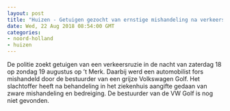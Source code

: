 ```yaml
---
layout: post
title: "Huizen - Getuigen gezocht van ernstige mishandeling na verkeersconflict"
date: Wed, 22 Aug 2018 08:54:00 GMT
categories: 
- noord-holland 
- huizen 
---
```


De politie zoekt getuigen van een verkeersruzie in de nacht van zaterdag 18 op zondag 19 augustus op ’t Merk. Daarbij werd een automobilist fors mishandeld door de bestuurder van een grijze Volkswagen Golf. Het slachtoffer heeft na behandeling in het ziekenhuis aangifte gedaan van zware mishandeling en bedreiging. De bestuurder van de VW Golf is nog niet gevonden.
